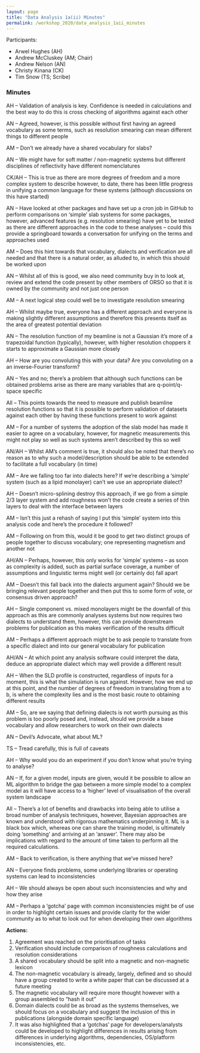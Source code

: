 ```yaml
---
layout: page
title: "Data Analysis 1a(ii) Minutes"
permalink: /workshop_2020/data_analysis_1aii_minutes
---
```


Participants:
- Arwel Hughes (AH)
- Andrew McCluskey (AM; Chair)
- Andrew Nelson (AN)
- Christy Kinana (CK)
- Tim Snow (TS; Scribe) 

### Minutes

AH – Validation of analysis is key. Confidence is needed in calculations and the best way to do this is cross checking of algorithms against each other

AN – Agreed, however, is this possible without first having an agreed vocabulary as some terms, such as resolution smearing can mean different things to different people

AM – Don’t we already have a shared vocabulary for slabs?

AN – We might have for soft matter / non-magnetic systems but different disciplines of reflectivity have different nomenclatures

CK/AH – This is true as there are more degrees of freedom and a more complex system to describe however, to date, there has been little progress in unifying a common language for these systems (although discussions on this have started)

AN – Have looked at other packages and have set up a cron job in GitHub to perform comparisons on ‘simple’ slab systems for some packages, however, advanced features (e.g. resolution smearing) have yet to be tested as there are different approaches in the code to these analyses – could this provide a springboard towards a conversation for unifying on the terms and approaches used

AM – Does this hint towards that vocabulary, dialects and verification are all needed and that there is a natural order, as alluded to, in which this should be worked upon

AN – Whilst all of this is good, we also need community buy in to look at, review and extend the code present by other members of ORSO so that it is owned by the community and not just one person

AM – A next logical step could well be to investigate resolution smearing

AH – Whilst maybe true, everyone has a different approach and everyone is making slightly different assumptions and therefore this presents itself as the area of greatest potential deviation

AN – The resolution function of my beamline is not a Gaussian it’s more of a trapezoidal function (typically), however, with higher resolution choppers it starts to approximate a Gaussian more closely

AH – How are you convoluting this with your data? Are you convoluting on a an inverse-Fourier transform?

AN – Yes and no; there’s a problem that although such functions can be obtained problems arise as there are many variables that are q-point/q-space specific

All – This points towards the need to measure and publish beamline resolution functions so that it is possible to perform validation of datasets against each other by having these functions present to work against

AM – For a number of systems the adoption of the slab model has made it easier to agree on a vocabulary, however, for magnetic measurements this might not play so well as such systems aren’t described by this so well

AN/AH – Whilst AM’s comment is true, it should also be noted that there’s no reason as to why such a model/description should be able to be extended to facilitate a full vocabulary (in time)

AM – Are we falling too far into dialects here? If we’re describing a ‘simple’ system (such as a lipid monolayer) can’t we use an appropriate dialect?

AH – Doesn’t micro-splining destroy this approach, if we go from a simple 2/3 layer system and add roughness won’t the code create a series of thin layers to deal with the interface between layers

AM – Isn’t this just a rehash of saying I put this ‘simple’ system into this analysis code and here’s the procedure it followed?

AM – Following on from this, would it be good to get two distinct groups of people together to discuss vocabulary; one representing magnetism and another not

AH/AN – Perhaps, however, this only works for ‘simple’ systems – as soon as complexity is added, such as partial surface coverage, a number of assumptions and linguistic terms might well (or certainly do) fall apart

AM – Doesn’t this fall back into the dialects argument again? Should we be bringing relevant people together and then put this to some form of vote, or consensus driven approach?

AH – Single component vs. mixed monolayers might be the downfall of this approach as this are commonly analyses systems but now requires two dialects to understand them, however, this can provide downstream problems for publication as this makes verification of the results difficult

AM – Perhaps a different approach might be to ask people to translate from a specific dialect and into our general vocabulary for publication

AH/AN – At which point any analysis software could interpret the data, deduce an appropriate dialect which may well provide a different result

AH – When the SLD profile is constructed, regardless of inputs for a moment, this is what the simulation is run against. However, how we end up at this point, and the number of degrees of freedom in translating from a to b, is where the complexity lies and is the most basic route to obtaining different results

AM – So, are we saying that defining dialects is not worth pursuing as this problem is too poorly posed and, instead, should we provide a base vocabulary and allow researchers to work on their own dialects

AN – Devil’s Advocate, what about ML?

TS – Tread carefully, this is full of caveats

AH – Why would you do an experiment if you don’t know what you’re trying to analyse?

AN – If, for a given model, inputs are given, would it be possible to allow an ML algorithm to bridge the gap between a more simple model to a complex model as it will have access to a ‘higher’ level of visualisation of the overall system landscape

All – There’s a lot of benefits and drawbacks into being able to utilise a broad number of analysis techniques, however, Bayesian approaches are known and understood with rigorous mathematics underpinning it. ML is a black box which, whereas one can share the training model, is ultimately doing ‘something’ and arriving at an ‘answer’. There may also be implications with regard to the amount of time taken to perform all the required calculations.

AM – Back to verification, is there anything that we’ve missed here?

AN – Everyone finds problems, some underlying libraries or operating systems can lead to inconsistencies 

AH – We should always be open about such inconsistencies and why and how they arise

AM – Perhaps a ‘gotcha’ page with common inconsistencies might be of use in order to highlight certain issues and provide clarity for the wider community as to what to look out for when developing their own algorithms

**Actions:**

1. Agreement was reached on the prioritisation of tasks
2. Verification should include comparison of roughness calculations and resolution considerations
3. A shared vocabulary should be split into a magnetic and non-magnetic lexicon
4. The non-magnetic vocabulary is already, largely, defined and so should have a group created to write a white paper that can be discussed at a future meeting
5. The magnetic vocabulary will require more thought however with a group assembled to “hash it out” 
6. Domain dialects could be as broad as the systems themselves, we should focus on a vocabulary and suggest the inclusion of this in publications (alongside domain specific language) 
7. It was also highlighted that a ‘gotchas’ page for developers/analysts could be developed to highlight differences in results arising from differences in underlying algorithms, dependencies, OS/platform inconsistencies, etc.
